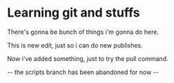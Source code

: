 # Learning git and stuffs

There's gonna be bunch of things i'm gonna do here.

This is new edit, just so i can do new publishes.

Now i've added something, just to try the pull command.

-- the scripts branch has been abandoned for now --

